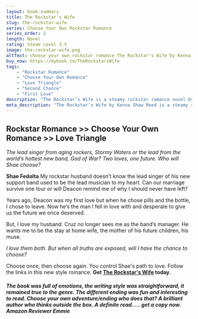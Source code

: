 ```yaml
---
layout: book-summary
title: The Rockstar's Wife
slug: the-rockstar-wife
series: Choose Your Own Rockstar Romance
series_order: 2
length: Novel
rating: Steam Level 3.5
image: the-rockstar-wife.png
altText: choose your own rockstar romance The Rockstar's Wife by Kenna Shaw Reed choose second chance with first love or happily ever after with her rockstar husband
buy_now: https://mybook.to/TheRockstarsWife
tags:
    - "Rockstar Romance"
    - "Choose Your Own Romance"
    - "Love Triangle"
    - "Second Chance"
    - "First Love"
description: "The Rockstar’s Wife is a steamy rockstar romance novel by Kenna Shaw Reed with a twist—you choose Shae’s path to love. Torn between her rockstar husband and her first love, Shae must decide whether to fight for her marriage or rekindle a second chance romance. An emotional, interactive love triangle story where you control the ending."
meta_description: "The Rockstar’s Wife by Kenna Shaw Reed is a steamy rockstar romance novel with a love triangle and second chance twist. Choose Shae’s path to love in this interactive romance."
---
```


## Rockstar Romance >> Choose Your Own Romance >> Love Triangle

_The lead singer from aging rockers, Stormy Waters or the lead from the world’s hottest new band, God of War? Two loves, one future. Who will Shae choose?_

**Shae Fedolta**
My rockstar husband doesn’t know the lead singer of his new support band used to be the lead musician to my heart. Can our marriage survive one tour or will Deacon remind me of why I should never have left?

Years ago, Deacon was my first love but when he chose pills and the bottle, I chose to leave. Now he’s the man I fell in love with and desperate to give us the future we once deserved.

But, I love my husband.
Cruz no longer sees me as the band’s manager. He wants me to be the stay at home wife, the mother of his future children, his muse.

_I love them both. But when all truths are exposed, will I have the chance to choose?_


Choose once, then choose again. You control Shae's path to love. Follow the links in this new style romance. **Get [The Rockstar's Wife](https://mybook.to/TheRockstarsWife "The Rockstar's Wife") today.**

##### The book was full of emotions, the writing style was straightforward, it remained true to the genre. The different ending was fun and interesting to read. Choose your own adventure/ending who does that? A brilliant author who thinks outside the box. A definite read..... get a copy now. Amazon Reviewer Emmie
